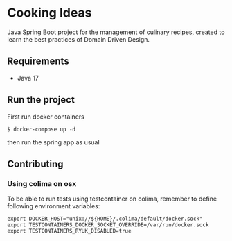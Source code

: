 # Cooking Ideas

Java Spring Boot project for the management of culinary recipes, created to learn the best practices
of Domain Driven
Design.

## Requirements

- Java 17

## Run the project

First run docker containers

```shell
$ docker-compose up -d
```

then run the spring app as usual

## Contributing

### Using colima on osx

To be able to run tests using testcontainer on colima, remember to define following environment variables:

```shell
export DOCKER_HOST="unix://${HOME}/.colima/default/docker.sock"
export TESTCONTAINERS_DOCKER_SOCKET_OVERRIDE=/var/run/docker.sock
export TESTCONTAINERS_RYUK_DISABLED=true
```
